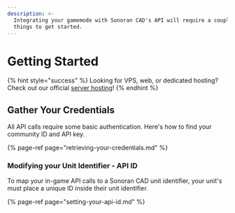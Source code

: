 ```yaml
---
description: >-
  Integrating your gamemode with Sonoran CAD's API will require a couple of
  things to get started.
---
```


# Getting Started

{% hint style="success" %}
Looking for VPS, web, or dedicated hosting? Check out our official [server hosting](../../../pricing/vps-hosting.md)!
{% endhint %}

## Gather Your Credentials

All API calls require some basic authentication. Here's how to find your community ID and API key.

{% page-ref page="retrieving-your-credentials.md" %}

### Modifying your Unit Identifier - API ID

To map your in-game API calls to a Sonoran CAD unit identifier, your unit's must place a unique ID inside their unit identifier.

{% page-ref page="setting-your-api-id.md" %}



